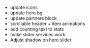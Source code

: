 - update icons
- update hero bg
- update partners block
- scrollable header + item animations
- add counting text to stats
- make slider services work
- Adjust shadow on hero slider
